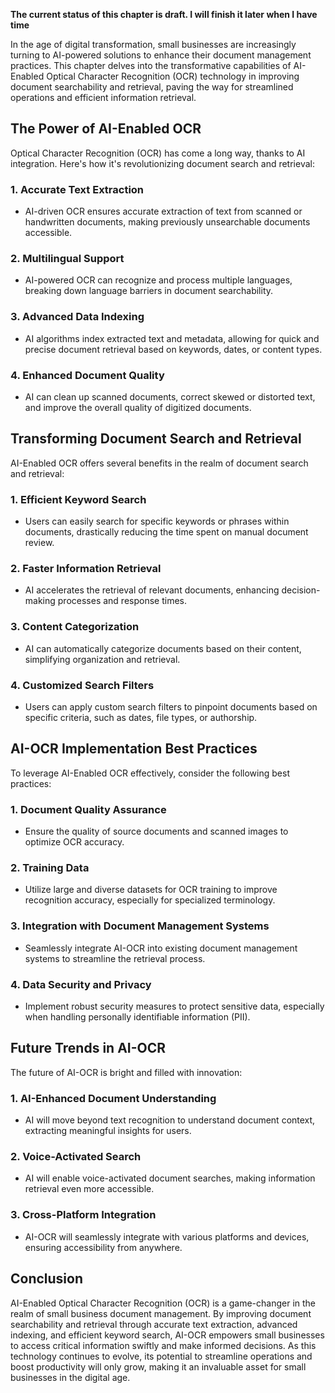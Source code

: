 **The current status of this chapter is draft. I will finish it later when I have time**

In the age of digital transformation, small businesses are increasingly turning to AI-powered solutions to enhance their document management practices. This chapter delves into the transformative capabilities of AI-Enabled Optical Character Recognition (OCR) technology in improving document searchability and retrieval, paving the way for streamlined operations and efficient information retrieval.

The Power of AI-Enabled OCR
---------------------------

Optical Character Recognition (OCR) has come a long way, thanks to AI integration. Here's how it's revolutionizing document search and retrieval:

### 1. **Accurate Text Extraction**

* AI-driven OCR ensures accurate extraction of text from scanned or handwritten documents, making previously unsearchable documents accessible.

### 2. **Multilingual Support**

* AI-powered OCR can recognize and process multiple languages, breaking down language barriers in document searchability.

### 3. **Advanced Data Indexing**

* AI algorithms index extracted text and metadata, allowing for quick and precise document retrieval based on keywords, dates, or content types.

### 4. **Enhanced Document Quality**

* AI can clean up scanned documents, correct skewed or distorted text, and improve the overall quality of digitized documents.

Transforming Document Search and Retrieval
------------------------------------------

AI-Enabled OCR offers several benefits in the realm of document search and retrieval:

### 1. **Efficient Keyword Search**

* Users can easily search for specific keywords or phrases within documents, drastically reducing the time spent on manual document review.

### 2. **Faster Information Retrieval**

* AI accelerates the retrieval of relevant documents, enhancing decision-making processes and response times.

### 3. **Content Categorization**

* AI can automatically categorize documents based on their content, simplifying organization and retrieval.

### 4. **Customized Search Filters**

* Users can apply custom search filters to pinpoint documents based on specific criteria, such as dates, file types, or authorship.

AI-OCR Implementation Best Practices
------------------------------------

To leverage AI-Enabled OCR effectively, consider the following best practices:

### 1. **Document Quality Assurance**

* Ensure the quality of source documents and scanned images to optimize OCR accuracy.

### 2. **Training Data**

* Utilize large and diverse datasets for OCR training to improve recognition accuracy, especially for specialized terminology.

### 3. **Integration with Document Management Systems**

* Seamlessly integrate AI-OCR into existing document management systems to streamline the retrieval process.

### 4. **Data Security and Privacy**

* Implement robust security measures to protect sensitive data, especially when handling personally identifiable information (PII).

Future Trends in AI-OCR
-----------------------

The future of AI-OCR is bright and filled with innovation:

### 1. **AI-Enhanced Document Understanding**

* AI will move beyond text recognition to understand document context, extracting meaningful insights for users.

### 2. **Voice-Activated Search**

* AI will enable voice-activated document searches, making information retrieval even more accessible.

### 3. **Cross-Platform Integration**

* AI-OCR will seamlessly integrate with various platforms and devices, ensuring accessibility from anywhere.

Conclusion
----------

AI-Enabled Optical Character Recognition (OCR) is a game-changer in the realm of small business document management. By improving document searchability and retrieval through accurate text extraction, advanced indexing, and efficient keyword search, AI-OCR empowers small businesses to access critical information swiftly and make informed decisions. As this technology continues to evolve, its potential to streamline operations and boost productivity will only grow, making it an invaluable asset for small businesses in the digital age.
